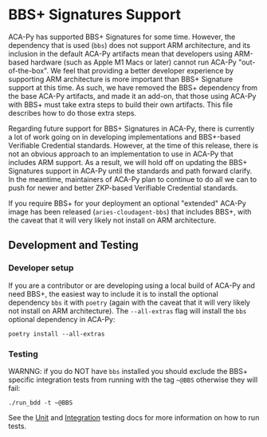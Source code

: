 # BBS+ Signatures Support

ACA-Py has supported BBS+ Signatures for some time. However, the dependency that is used (`bbs`) does not support ARM architecture, and its inclusion in the default ACA-Py artifacts mean that developers using ARM-based hardware (such as Apple M1 Macs or later) cannot run ACA-Py "out-of-the-box". We feel that providing a better developer experience by supporting ARM architecture is more important than BBS+ Signature support at this time. As such, we have removed the BBS+ dependency from the base ACA-Py artifacts, and made it an add-on, that those using ACA-Py with BBS+ must take extra steps to build their own artifacts. This file describes how to do those extra steps.

Regarding future support for BBS+ Signatures in ACA-Py, there is currently a lot of work going on in developing implementations and BBS+-based Verifiable Credential standards. However, at the time of this release, there is not an obvious approach to an implementation to use in ACA-Py that includes ARM support. As a result, we will hold off on updating the BBS+ Signatures support in ACA-Py until the standards and path forward clarify. In the meantime, maintainers of ACA-Py plan to continue to do all we can to push for newer and better ZKP-based Verifiable Credential standards.

If you require BBS+ for your deployment an optional "extended" ACA-Py image has been released (`aries-cloudagent-bbs`) that includes BBS+, with the caveat that it will very likely not install on ARM architecture.

## Development and Testing

### Developer setup

If you are a contributor or are developing using a local build of ACA-Py and need BBS+, the easiest way to include it is to install the optional dependency `bbs` it with `poetry` (again with the caveat that it will very likely not install on ARM architecture). The `--all-extras` flag will install the `bbs` optional dependency in ACA-Py:

```shell
poetry install --all-extras
```

### Testing

WARNNG: if you do NOT have `bbs` installed you should exclude the BBS+ specific integration tests from running with the tag `~@BBS` otherwise they will fail:

```shell
./run_bdd -t ~@BBS
```

See the [Unit](../testing/UnitTests.md) and [Integration](../testing/INTEGRATION-TESTS.md) testing docs for more information on how to run tests.
